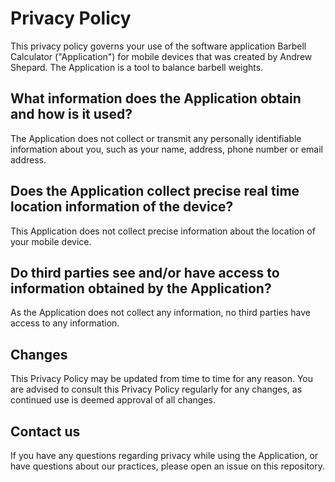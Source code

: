# Privacy Policy

This privacy policy governs your use of the software application Barbell Calculator ("Application") for mobile devices that was created by Andrew Shepard. The Application is a tool to balance barbell weights.

## What information does the Application obtain and how is it used?

The Application does not collect or transmit any personally identifiable information about you, such as your name, address, phone number or email address.

## Does the Application collect precise real time location information of the device?

This Application does not collect precise information about the location of your mobile device.

## Do third parties see and/or have access to information obtained by the Application?

As the Application does not collect any information, no third parties have access to any information.

## Changes

This Privacy Policy may be updated from time to time for any reason. You are advised to consult this Privacy Policy regularly for any changes, as continued use is deemed approval of all changes.

## Contact us

If you have any questions regarding privacy while using the Application, or have questions about our practices, please open an issue on this repository.
